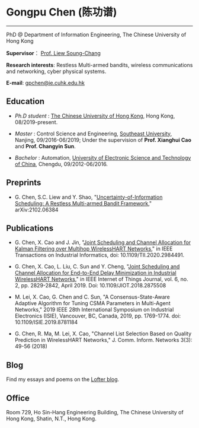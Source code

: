 # Gongpu Chen (陈功谱)
---------------------- 
PhD @ Department of Information Engineering, The Chinese University of Hong Kong 
 
**Supervisor**： [Prof. Liew Soung-Chang](http://www.ie.cuhk.edu.hk/people/soung.shtml)
 
**Research interests**: Restless Multi-armed bandits, wireless communications and networking, cyber physical systems.
 
**E-mail**: gpchen@ie.cuhk.edu.hk

## Education
* *Ph.D student* :  [The Chinese University of Hong Kong](http://www.cuhk.edu.hk/english/), Hong Kong, 08/2019-present.

* *Master* : Control Science and Engineering, [Southeast University](http://www.seu.edu.cn/), Nanjing, 09/2016-06/2019; Under the supervision of **Prof. Xianghui Cao** and **Prof. Changyin Sun**.

* *Bachelor* : Automation, [University of Electronic Science and Technology of China](https://www.uestc.edu.cn/), Chengdu, 09/2012-06/2016. 

## Preprints
* G. Chen, S.C. Liew and Y. Shao, "[Uncertainty-of-Information Scheduling: A Restless Multi-armed Bandit Framework](https://arxiv.org/abs/2102.06384),"	arXiv:2102.06384 

## Publications
* G. Chen, X. Cao and J. Jin, "[Joint Scheduling and Channel Allocation for Kalman Filtering over Multihop WirelessHART Networks](https://ieeexplore-ieee-org.easyaccess1.lib.cuhk.edu.hk/document/9055118)," in IEEE Transactions on Industrial Informatics, doi: 10.1109/TII.2020.2984491.

* G. Chen, X. Cao, L. Liu, C. Sun and Y. Cheng, "[Joint Scheduling and Channel Allocation for End-to-End Delay Minimization in Industrial WirelessHART Networks](https://ieeexplore.ieee.org/document/8489935)," in IEEE Internet of Things Journal, vol. 6, no. 2, pp. 2829-2842, April 2019. Doi: 10.1109/JIOT.2018.2875508

* M. Lei, X. Cao, G. Chen and C. Sun, "A Consensus-State-Aware Adaptive Algorithm for Tuning CSMA Parameters in Multi-Agent Networks," 2019 IEEE 28th International Symposium on Industrial Electronics (ISIE), Vancouver, BC, Canada, 2019, pp. 1769-1774.
doi: 10.1109/ISIE.2019.8781184

* G. Chen, R. Ma, M. Lei, X. Cao, "Channel List Selection Based on Quality Prediction in WirelessHART Networks," J. Comm. Inform. Networks 3(3): 49-56 (2018)

## Blog
Find my essays and poems on the [Lofter blog](http://ruguirubi.lofter.com/).

## Office
Room 729, Ho Sin-Hang Engineering Building, The Chinese University of Hong Kong, Shatin, N.T., Hong Kong.

